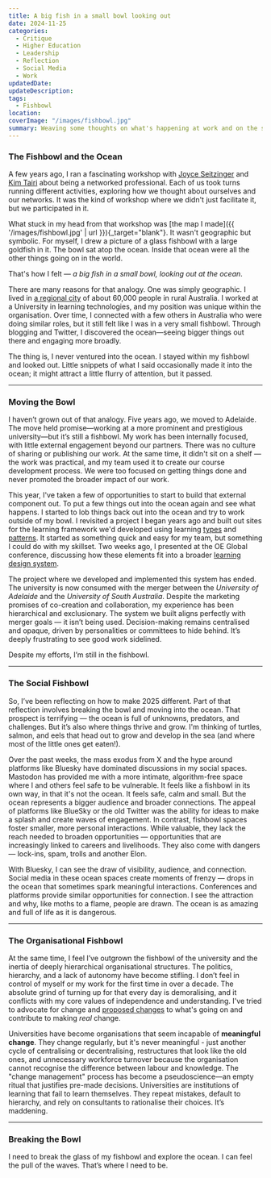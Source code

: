 ```yaml
---
title: A big fish in a small bowl looking out
date: 2024-11-25
categories:
  - Critique
  - Higher Education
  - Leadership
  - Reflection
  - Social Media
  - Work
updatedDate: 
updateDescription: 
tags:
  - Fishbowl
location: 
coverImage: "/images/fishbowl.jpg"
summary: Weaving some thoughts on what's happening at work and on the socials and reflecting on what I should be doing. Staying in the fishbowl, or jumping into the ocean.
---
```

### The Fishbowl and the Ocean

A few years ago, I ran a fascinating workshop with [Joyce Seitzinger](https://bsky.app/profile/catspyjamas.bsky.social) and [Kim Tairi](https://bsky.app/profile/kimtairi.bsky.social) about being a networked professional. Each of us took turns running different activities, exploring how we thought about ourselves and our networks. It was the kind of workshop where we didn't just facilitate it, but we participated in it. 

What stuck in my head from that workshop was [the map I made]({{ '/images/fishbowl.jpg' | url }}){_target="blank"}. It wasn't geographic but symbolic. For myself, I drew a picture of a glass fishbowl with a large goldfish in it. The bowl sat atop the ocean. Inside that ocean were all the other things going on in the world. 

That's how I felt — *a big fish in a small bowl, looking out at the ocean*.

There are many reasons for that analogy. One was simply geographic. I lived in [a regional city](https://en.wikipedia.org/wiki/Wagga_Wagga) of about 60,000 people in rural Australia. I worked at a University in learning technologies, and my position was unique within the organisation. Over time, I connected with a few others in Australia who were doing similar roles, but it still felt like I was in a very small fishbowl. Through blogging and Twitter, I discovered the ocean—seeing bigger things out there and engaging more broadly.

The thing is, I never ventured into the ocean. I stayed within my fishbowl and looked out. Little snippets of what I said occasionally made it into the ocean; it might attract a little flurry of attention, but it passed. 

---

### Moving the Bowl

I haven’t grown out of that analogy. Five years ago, we moved to Adelaide. The move held promise—working at a more prominent and prestigious university—but it’s still a fishbowl. My work has been internally focused, with little external engagement beyond our partners. There was no culture of sharing or publishing our work. At the same time, it didn't sit on a shelf — the work was practical, and my team used it to create our course development process. We were too focused on getting things done and never promoted the broader impact of our work.

This year, I've taken a few of opportunities to start to build that external component out. To put a few things out into the ocean again and see what happens. I started to lob things back out into the ocean and try to work outside of my bowl. I revisited a project I began years ago and built out sites for the learning framework we'd developed using learning [types](https://learning-types.com) and [patterns](https://learning-patterns.com). It started as something quick and easy for my team, but something I could do with my skillset. Two weeks ago, I presented at the OE Global conference, discussing how these elements fit into a broader [learning design system](https://heartsoulmachine.com/blog/2024/11-19-an-open-design-system-for-learning/).

The project where we developed and implemented this system has ended. The university is now consumed with the merger between the *University of Adelaide* and the *University of South Australia*. Despite the marketing promises of co-creation and collaboration, my experience has been hierarchical and exclusionary. The system we built aligns perfectly with merger goals — it isn’t being used. Decision-making remains centralised and opaque, driven by personalities or committees to hide behind. It’s deeply frustrating to see good work sidelined.

Despite my efforts, I’m still in the fishbowl. 

---

### The Social Fishbowl

So, I’ve been reflecting on how to make 2025 different. Part of that reflection involves breaking the bowl and moving into the ocean. That prospect is terrifying — the ocean is full of unknowns, predators, and challenges. But it’s also where things thrive and grow. I'm thinking of turtles, salmon, and eels that head out to grow and develop in the sea (and where most of the little ones get eaten!). 

Over the past weeks, the mass exodus from X and the hype around platforms like Bluesky have dominated discussions in my social spaces. Mastodon has provided me with a more intimate, algorithm-free space where I and others feel safe to be vulnerable. It feels like a fishbowl in its own way, in that it's not the ocean. It feels safe, calm and small. But the ocean represents a bigger audience and broader connections. The appeal of platforms like BlueSky or the old Twitter was the ability for ideas to make a splash and create waves of engagement. In contrast, fishbowl spaces foster smaller, more personal interactions. While valuable, they lack the reach needed to broaden opportunities — opportunities that are increasingly linked to careers and livelihoods. They also come with dangers — lock-ins, spam, trolls and another Elon. 

With Bluesky, I can see the draw of visibility, audience, and connection. Social media in these ocean spaces create moments of frenzy — drops in the ocean that sometimes spark meaningful interactions. Conferences and platforms provide similar opportunities for connection. I see the attraction and why, like moths to a flame, people are drawn. The ocean is as amazing and full of life as it is dangerous. 

---
### The Organisational Fishbowl

At the same time, I feel I’ve outgrown the fishbowl of the university and the inertia of deeply hierarchical organisational structures. The politics, hierarchy, and a lack of autonomy have become stifling. I don’t feel in control of myself or my work for the first time in over a decade. The absolute grind of turning up for that every day is demoralising, and it conflicts with my core values of independence and understanding. I've tried to advocate for change and [proposed changes](https://timklapdor.wordpress.com/2016/05/19/leadership-outside-the-hierarchy/) to what's going on and contribute to making *real* change. 

Universities have become organisations that seem incapable of **meaningful change**. They change regularly, but it's never meaningful - just another cycle of centralising or decentralising, restructures that look like the old ones, and unnecessary workforce turnover because the organisation cannot recognise the difference between labour and knowledge. The "change management" process has become a pseudoscience—an empty ritual that justifies pre-made decisions. Universities are institutions of learning that fail to learn themselves. They repeat mistakes, default to hierarchy, and rely on consultants to rationalise their choices. It’s maddening.

----
### Breaking the Bowl

I need to break the glass of my fishbowl and explore the ocean. I can feel the pull of the waves. That’s where I need to be.